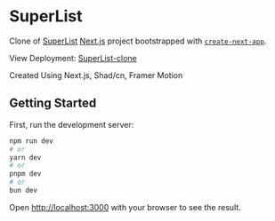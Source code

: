 # SuperList 
Clone of [SuperList](https://www.superlist.com/) [Next.js](https://nextjs.org/) project bootstrapped with [`create-next-app`](https://github.com/vercel/next.js/tree/canary/packages/create-next-app).

View Deployment: [SuperList-clone](https://superlist-1qujbstph-shreejamehta.vercel.app/)

Created Using Next.js, Shad/cn, Framer Motion

## Getting Started

First, run the development server:

```bash
npm run dev
# or
yarn dev
# or
pnpm dev
# or
bun dev
```

Open [http://localhost:3000](http://localhost:3000) with your browser to see the result.

